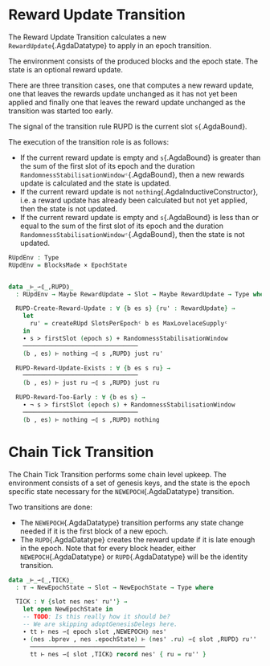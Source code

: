 <!--
```agda
{-# OPTIONS --safe #-}
open import Ledger.Prelude
open import Ledger.Conway.Specification.Abstract
open import Ledger.Conway.Specification.Transaction
 
module Ledger.Conway.Specification.RewardUpdate
  (txs : _) (open TransactionStructure txs)
  (abs : AbstractFunctions txs) (open AbstractFunctions abs)
  where

open import Ledger.Conway.Specification.Epoch txs abs
open import Ledger.Conway.Specification.Rewards txs abs
```
-->

# Reward Update Transition

The Reward Update Transition calculates a new `RewardUpdate`{.AgdaDatatype} to
apply in an epoch transition.

The environment consists of the produced blocks and the epoch state. The state
is an optional reward update.

There are three transition cases, one that computes a new reward update, one
that leaves the rewards update unchanged as it has not yet been applied and
finally one that leaves the reward update unchanged as the transition was
started too early.

The signal of the transition rule RUPD is the current slot `s`{.AgdaBound}.

The execution of the transition role is as follows:

* If the current reward update is empty and `s`{.AgdaBound} is greater than the
  sum of the first slot of its epoch and the duration
  `RandomnessStabilisationWindowᶜ`{.AgdaBound}, then a new rewards update is
  calculated and the state is updated.
* If the current reward update is not `nothing`{.AgdaInductiveConstructor}, i.e.
  a reward update has already been calculated but not yet applied, then the
  state is not updated.
* If the current reward update is empty and `s`{.AgdaBound} is less than or
  equal to the sum of the first slot of its epoch and the duration
  `RandomnessStabilisationWindowᶜ`{.AgdaBound}, then the state is not updated.

```agda
RUpdEnv : Type
RUpdEnv = BlocksMade × EpochState


data _⊢_⇀⦇_,RUPD⦈_
  : RUpdEnv → Maybe RewardUpdate → Slot → Maybe RewardUpdate → Type where

  RUPD-Create-Reward-Update : ∀ {b es s} {ru' : RewardUpdate} →
    let
      ru' = createRUpd SlotsPerEpochᶜ b es MaxLovelaceSupplyᶜ
    in
    ∙ s > firstSlot (epoch s) + RandomnessStabilisationWindow
    ────────────────────────────────
    (b , es) ⊢ nothing ⇀⦇ s ,RUPD⦈ just ru'

  RUPD-Reward-Update-Exists : ∀ {b es s ru} →
    ────────────────────────────────
    (b , es) ⊢ just ru ⇀⦇ s ,RUPD⦈ just ru

  RUPD-Reward-Too-Early : ∀ {b es s} →
    ∙ ¬ s > firstSlot (epoch s) + RandomnessStabilisationWindow
    ────────────────────────────────
    (b , es) ⊢ nothing ⇀⦇ s ,RUPD⦈ nothing
```


# Chain Tick Transition

The Chain Tick Transition performs some chain level upkeep. The environment
consists of a set of genesis keys, and the state is the epoch specific state
necessary for the `NEWEPOCH`{.AgdaDatatype} transition.

Two transitions are done:

* The `NEWEPOCH`{.AgdaDatatype} transition performs any state change needed if
  it is the first block of a new epoch.
* The `RUPD`{.AgdaDatatype} creates the reward update if it is late enough in
  the epoch. Note that for every block header, either `NEWEPOCH`{.AgdaDatatype}
  or `RUPD`{.AgdaDatatype} will be the identity transition.

```agda
data _⊢_⇀⦇_,TICK⦈_
  : ⊤ → NewEpochState → Slot → NewEpochState → Type where

  TICK : ∀ {slot nes nes' ru''} →
    let open NewEpochState in
    -- TODO: Is this really how it should be?
    -- We are skipping adoptGenesisDelegs here.
    ∙ tt ⊢ nes ⇀⦇ epoch slot ,NEWEPOCH⦈ nes'
    ∙ (nes .bprev , nes .epochState) ⊢ (nes' .ru) ⇀⦇ slot ,RUPD⦈ ru''
      ────────────────────────────────
      tt ⊢ nes ⇀⦇ slot ,TICK⦈ record nes' { ru = ru'' }
```

